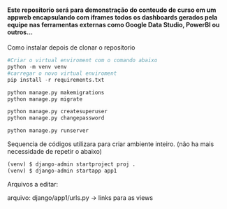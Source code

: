 #### Este repositorio será para demonstração do conteudo de curso em um appweb encapsulando com iframes todos os dashboards gerados pela equipe nas ferramentas externas como Google Data Studio, PowerBI ou outros...

Como instalar depois de clonar o repositorio

~~~python
#Criar o virtual enviroment com o comando abaixo
python -m venv venv
#carregar o novo virtual enviroment
pip install -r requirements.txt

python manage.py makemigrations
python manage.py migrate

python manage.py createsuperuser 
python manage.py changepassword

python manage.py runserver 
~~~


Sequencia de códigos utilizara para criar ambiente inteiro. 
(não ha mais necessidade de repetir o abaixo)

~~~python
(venv) $ django-admin startproject proj .
(venv) $ django-admin startapp app1 

~~~

Arquivos a editar:

arquivo: django/app1/urls.py
    -> links para as views









